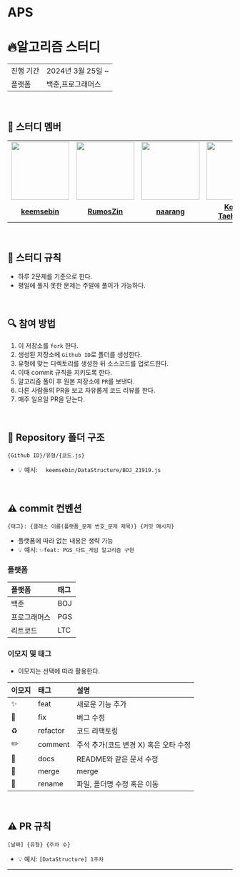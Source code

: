 # APS

# 🔥알고리즘 스터디

<table>
  <tr>
    <td>진행 기간</td>
    <td>2024년 3월 25일 ~ </td>
  </tr>
  <tr>
    <td>플랫폼</td>
    <td>백준,프로그래머스</td>
  </tr>

</table>

<br/>

## 🤖 스터디 멤버

<table>
 <tr>
    <td align="center"><a href="https://github.com/keemsebin"><img src="https://avatars.githubusercontent.com/keemsebin" width="130px;" alt=""></a></td>
    <td align="center"><a href="https://github.com/RumosZin"><img src="https://avatars.githubusercontent.com/RumosZin" width="130px;" alt=""></a></td>
    <td align="center"><a href="https://github.com/naarang"><img src="https://avatars.githubusercontent.com/naarang" width="130px;" alt=""></a></td>
    <td align="center"><a href="https://github.com/Kong-TaeHyeon"><img src="https://avatars.githubusercontent.com/Kong-TaeHyeon" width="130px;" alt=""></a></td>
    <td align="center"><a href="https://github.com/JunyuPark1112"><img src="https://avatars.githubusercontent.com/JunyuPark1112" width="130px;" alt=""></a></td>
    <td align="center"><a href="https://github.com/comgongdaeng"><img src="https://avatars.githubusercontent.com/comgongdaeng" width="130px;" alt=""></a></td>
  </tr>
  <tr>
    <td align="center"><a href="https://github.com/keemsebin"><b>keemsebin</b></a></td>
    <td align="center"><a href="https://github.com/RumosZin"><b>RumosZin</b></a></td>
    <td align="center"><a href="https://github.com/naarang"><b>naarang</b></a></td>
    <td align="center"><a href="https://github.com/Kong-TaeHyeon"><b>Kong-TaeHyeon</b></a></td>
    <td align="center"><a href="https://github.com/JunyuPark1112"><b>JunyuPark1112</b></a></td>
    <td align="center"><a href="https://github.com/comgongdaeng"><b>comgongdaeng</b></a></td>
  </tr>
</table>

<br/>

## 📌 스터디 규칙

- 하루 2문제를 기준으로 한다.
- 평일에 풀지 못한 문제는 주말에 풀이가 가능하다.

<br/>

## 🔍 참여 방법

1. 이 저장소를 `fork` 한다.
2. 생성된 저장소에 `Github ID`로 폴더를 생성한다.
3. 유형에 맞는 디렉토리를 생성한 뒤 소스코드를 업로드한다.
4. 이때 commit 규칙을 지키도록 한다.
5. 알고리즘 풀이 후 원본 저장소에 `PR`를 보낸다.
6. 다른 사람들의 PR을 보고 자유롭게 코드 리뷰를 한다.
7. 매주 일요일 PR을 닫는다.

<br/>

## 📁 Repository 폴더 구조

```
{Github ID}/유형/{코드.js}
```

- 💡 예시: `  keemsebin/DataStructure/BOJ_21919.js`

<br/>

## ⚠️ commit 컨벤션

```
{태그}: {클래스 이름(플랫폼_문제 번호_문제 제목)} {커밋 메시지}
```

- 플랫폼에 따라 없는 내용은 생략 가능
- 💡 예시: `✨feat: PGS_다트_게임 알고리즘 구현`

### 플랫폼

| 플랫폼       | 태그 |
| :----------- | :--- |
| 백준         | BOJ  |
| 프로그래머스 | PGS  |
| 리트코드     | LTC  |

### 이모지 및 태그

- 이모지는 선택에 따라 활용한다.

| 이모지 | 태그     | 설명                                  |
| :----- | :------- | :------------------------------------ |
| ✨     | feat     | 새로운 기능 추가                      |
| 🐛     | fix      | 버그 수정                             |
| ♻️     | refactor | 코드 리팩토링                         |
| ✏️     | comment  | 주석 추가(코드 변경 X) 혹은 오타 수정 |
| 📝     | docs     | README와 같은 문서 수정               |
| 🔀     | merge    | merge                                 |
| 🚚     | rename   | 파일, 폴더명 수정 혹은 이동           |

<br/>

## ⚠️ PR 규칙

```
[날짜] {유형} {주차 수}
```

- 💡 예시: `[DataStructure] 1주차 `

---

<br/>
